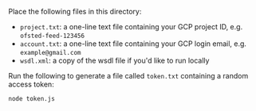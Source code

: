 Place the following files in this directory:

 * `project.txt`: a one-line text file containing your GCP project ID, e.g. `ofsted-feed-123456`
 * `account.txt`: a one-line text file containing your GCP login email, e.g. `example@gmail.com`
 * `wsdl.xml`: a copy of the wsdl file if you'd like to run locally

Run the following to generate a file called `token.txt` containing a random access token:

    node token.js


